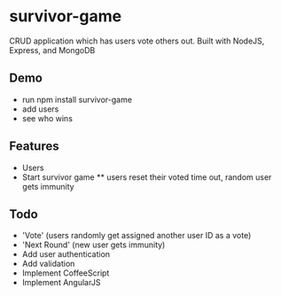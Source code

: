 # survivor-game
CRUD application which has users vote others out. Built with NodeJS, Express, and MongoDB

## Demo
* run npm install survivor-game
* add users
* see who wins

## Features
* Users
* Start survivor game
** users reset their voted time out, random user gets immunity

## Todo
* 'Vote' (users randomly get assigned another user ID as a vote)
* 'Next Round' (new user gets immunity)
* Add user authentication
* Add validation
* Implement CoffeeScript
* Implement AngularJS